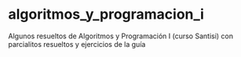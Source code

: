 # algoritmos_y_programacion_i
Algunos resueltos de Algoritmos y Programación I (curso Santisi) con parcialitos resueltos y ejercicios de la guía

